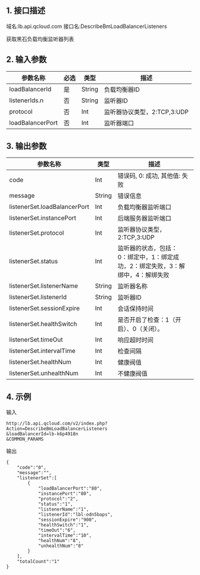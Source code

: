 ## 1. 接口描述
域名:lb.api.qcloud.com
接口名:DescribeBmLoadBalancerListeners

获取黑石负载均衡监听器列表

## 2. 输入参数
| 参数名称 | 必选  | 类型 | 描述 |
|---------|---------|---------|---------|
| loadBalancerId | 是 | String | 负载均衡器ID|
| listenerIds.n | 否 | String | 监听器ID|
| protocol | 否 | Int | 监听器协议类型，2:TCP,3:UDP|
| loadBalancerPort | 否 | Int | 监听器端口|


## 3. 输出参数
| 参数名称 | 类型 | 描述 |
|---------|---------|---------|
| code | Int | 错误码, 0: 成功, 其他值: 失败|
| message | String | 错误信息|
| listenerSet.loadBalancerPort | Int | 负载均衡器监听端口| 
| listenerSet.instancePort | Int | 后端服务器监听端口| 
| listenerSet.protocol | Int | 监听器协议类型，2:TCP,3:UDP| 
| listenerSet.status | Int | 监听器的状态，包括：<br>0：绑定中，1：绑定成功，2：绑定失败，3：解绑中，4：解绑失败| 
| listenerSet.listenerName | String | 监听器名称| 
| listenerSet.listenerId | String | 监听器ID| 
| listenerSet.sessionExpire | Int | 会话保持时间| 
| listenerSet.healthSwitch | Int | 是否开启了检查：1（开启）、0（关闭）。| 
| listenerSet.timeOut | Int | 响应超时时间 | 
| listenerSet.intervalTime | Int | 检查间隔 | 
| listenerSet.healthNum | Int | 健康阀值 | 
| listenerSet.unhealthNum | Int | 不健康阀值| 


## 4. 示例
输入
```
http://lb.api.qcloud.com/v2/index.php?Action=DescribeBmLoadBalancerListeners
&loadBalancerId=lb-k6p4918n
&COMMON_PARAMS
```
输出
```
{
    "code":"0",
    "message":"",
    "listenerSet":[
        {
            "loadBalancerPort":"80",
            "instancePort":"80",
            "protocol":"2",
            "status":"1",
            "listenerName":"1",
            "listenerId":"lbl-odn5baps",
            "sessionExpire":"900",
            "healthSwitch":"1",
            "timeOut":"6",
            "intervalTime":"10",
            "healthNum":"8",
            "unhealthNum":"8"
        }
    ],
    "totalCount":"1"
}
```

